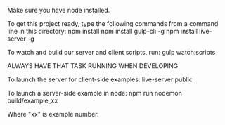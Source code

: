 Make sure you have node installed.

To get this project ready, type the following commands from a command line in this directory:
npm install
npm install gulp-cli -g
npm install live-server -g

To watch and build our server and client scripts, run:
gulp watch:scripts

ALWAYS HAVE THAT TASK RUNNING WHEN DEVELOPING

To launch the server for client-side examples:
live-server public

To launch a server-side example in node:
npm run nodemon build/example_xx

Where "xx" is example number.

